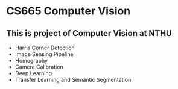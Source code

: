 

# CS665 Computer Vision 
## This is project of Computer Vision at NTHU

* Harris Corner Detection
* Image Sensing Pipeline
* Homography
* Camera Calibration
* Deep Learning
* Transfer Learning and Semantic Segmentation

